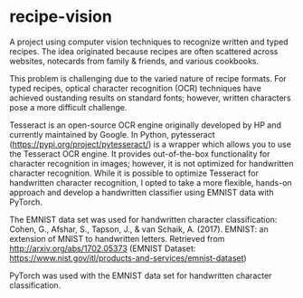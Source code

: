 # recipe-vision

A project using computer vision techniques to recognize written and typed recipes. The idea originated because recipes are often scattered across websites, notecards from family & friends, and various cookbooks. 

This problem is challenging due to the varied nature of recipe formats. For typed recipes, optical character recognition (OCR) techniques have achieved oustanding results on standard fonts; however, written characters pose a more difficult challenge. 

Tesseract is an open-source OCR engine originally developed by HP and currently maintained by Google. In Python, pytesseract (https://pypi.org/project/pytesseract/) is a wrapper which allows you to use the Tesseract OCR engine. It provides out-of-the-box functionality for character recognition in images; however, it is not optimized for handwritten character recognition. While it is possible to optimize Tesseract for handwritten character recognition, I opted to take a more flexible, hands-on approach and develop a handwritten classifier using EMNIST data with PyTorch. 

The EMNIST data set was used for handwritten character classification: Cohen, G., Afshar, S., Tapson, J., & van Schaik, A. (2017). EMNIST: an extension of MNIST to handwritten letters. Retrieved from http://arxiv.org/abs/1702.05373 (EMNIST Dataset: https://www.nist.gov/itl/products-and-services/emnist-dataset)

PyTorch was used with the EMNIST data set for handwritten character classification. 
